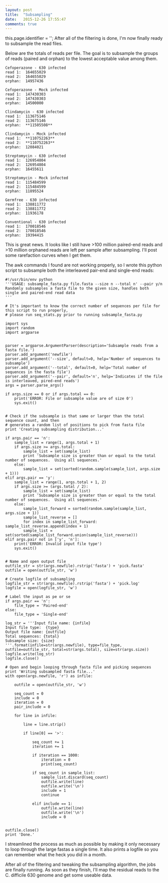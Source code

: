 ```yaml
---
layout: post
title:  "Subsampling"
date:   2015-12-26 17:55:47
comments: true
---
```

this.page.identifier = '<? php echo $my_identifier; ?>';
After all of the filtering is done, I'm now finally ready to subsample the read files.

Below are the totals of reads per file.  The goal is to subsample the groups of reads (paired and orphan) to 
the lowest acceptable value among them.  

	Cefoperazone - 630 infected
	read 1:  164655029
	read 2:  164655029
	orphan:  14957436

	Cefoperazone - Mock infected
	read 1:  147430303
	read 2:  147430303
	orphan:  14500000

	Clindamycin - 630 infected
	read 1:  113675146
	read 2:  113675146
	orphan:  **11505508**

	Clindamycin - Mock infected
	read 1:  **110752263**
	read 2:  **110752263**
	orphan:  12084021

	Streptomycin - 630 infected
	read 1:  126954804
	read 2:  126954804
	orphan:  16455611

	Streptomycin - Mock infected
	read 1:  115484599
	read 2:  115484599
	orphan:  11895524

	Germfree - 630 infected
	read 1:  138811772
	read 2:  138811772
	orphan:  11936178

	Conventional - 630 infected
	read 1:  170018546
	read 2:  170018546
	orphan:  19394415
	
This is great news.  It looks like I still have >100 million paired-end reads and >10 million orphaned reads 
are left per sample after subsampling.  I'll post some rarefaction curves when I get them.

The awk commands I found are not working properly, so I wrote this python script to subsample both the interleaved 
pair-end and single-end reads:

	#!/usr/bin/env python
	'''USAGE: subsample_fasta.py file.fasta --size n --total n' --pair y/n
	Randomly subsamples a fasta file to the given size, handles both single and paired-end read data
	'''
	
	# It's important to know the correct number of sequences per file for this script to run properly,
	# please run seq_stats.py prior to running subsample_fasta.py

	import sys
	import random
	import argparse


	parser = argparse.ArgumentParser(description='Subsample reads from a fasta file.')
	parser.add_argument('newfile')
	parser.add_argument('--size', default=0, help='Number of sequences to subsample')
	parser.add_argument('--total', default=0, help='Total number of sequences in the fasta file')
	parser.add_argument('--pair', default='n', help='Indicates if the file is interleaved, pired-end reads')
	args = parser.parse_args()

	if args.size == 0 or if args.total == 0:
		print('ERROR: File or subsample value are of size 0')
		sys.exit()


	# Check if the subsample is that same or larger than the total sequence count, and then
	# generates a random list of positions to pick from fasta file
	print 'Creating subsampling distribution...'

	if args.pair == 'n':
		sample_list = range(1, args.total + 1)
		if args.size >= args.total:
			sample_list = set(sample_list)
			print 'Subsample size is greater than or equal to the total number of sequences.  Using all sequences.'
		else:
			sample_list = set(sorted(random.sample(sample_list, args.size + 1)))
	elif args.pair == 'y':
		sample_list = range(1, args.total + 1, 2)
		if args.size >= (args.total / 2):
			sample_list = set(sample_list)
			print 'Subsample size is greater than or equal to the total number of sequences.  Using all sequences.'
		else:
			sample_list_forward = sorted(random.sample(sample_list, args.size + 1))
			sample_list_reverse = []
			for index in sample_list_forward: sample_list_reverse.append(index + 1)
			sample_list = set(sorted(sample_list_forward.union(sample_list_reverse)))
	elif args.pair not in ['y', 'n']:
		print('ERROR: Invalid input file type')
		sys.exit()
	
	
	# Name and open output file
	outfile_str = str(args.newfile).rstrip('fasta') + 'pick.fasta' 
	outfile = open(outfile_str, 'w')

	# Create logfile of subsampling
	logfile_str = str(args.newfile).rstrip('fasta') + 'pick.log' 
	logfile = open(logfile_str, 'w')

	# Label the input as pe or se
	if args.pair == 'n':
		file_type = 'Paired-end'
	else:
		file_type = 'Single-end'

	log_str = '''Input file name: {infile}
	Input file type:  {type}
	Output file name: {outfile}
	Total sequences: {total}
	Subsample size: {size}
	'''.format(infile=str(args.newfile), type=file_type, outfile=outfile_str, total=str(args.total), size=str(args.size))
	logfile.write(log_str)
	logfile.close()

	# Open and begin looping through fasta file and picking sequences
	print 'Writing subsampled fasta file...'
	with open(args.newfile, 'r') as infile:
	
		outfile = open(outfile_str, 'w')
	
		seq_count = 0
		include = 0
		iteration = 0
		pair_include = 0
	
		for line in infile:
		
			line = line.strip()
		
			if line[0] == '>':
				
				seq_count += 1
				iteration += 1
				
				if iteration == 1000:
					iteration = 0
					print(seq_count)

				if seq_count in sample_list:
					sample_list.discard(seq_count)
					outfile.write(line)
					outfile.write('\n')
					include = 1
					continue
			
				elif include == 1: 
					outfile.write(line)
					outfile.write('\n')
					include = 0
					
		
	outfile.close()			
	print 'Done.'

	
I streamlined the process as much as possible by making it only necessary to loop through the large 
fastas a single time.  It also prints a logfile so you can remember what the heck you did in a month.

After all of the filtering and tweaking the subsampling algorithm, the jobs are finally running.  As soon 
as they finish, I'll map the residual reads to the C. difficile 630 genome and get some useable data.
	
	
	
	
	
	
	
	
